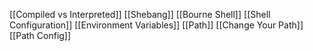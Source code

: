 [[Compiled vs Interpreted]]
[[Shebang]]
[[Bourne Shell]]
[[Shell Configuration]]
[[Environment Variables]]
[[Path]]
[[Change Your Path]]
[[Path Config]]
